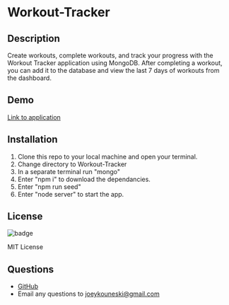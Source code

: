 # Workout-Tracker

## Description

Create workouts, complete workouts, and track your progress with the Workout Tracker application using MongoDB. After completing a workout, you can add it to the database and view the last 7 days of workouts from the dashboard. 

## Demo

[Link to application](https://quiet-scrubland-68676.herokuapp.com/)

## Installation
1. Clone this repo to your local machine and open your terminal.
2. Change directory to Workout-Tracker
3. In a separate terminal run "mongo"
4. Enter "npm i" to download the dependancies.
5. Enter "npm run seed"
6. Enter "node server" to start the app.

## License

![badge](https://img.shields.io/static/v1?label=license&message=MIT&color=blue)

MIT License

## Questions
- [GitHub](https://github.com/jkouneski)
- Email any questions to joeykouneski@gmail.com